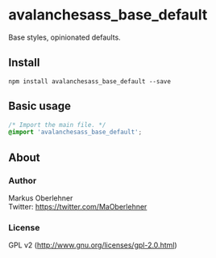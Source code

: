 # avalanchesass_base_default
Base styles, opinionated defaults.

## Install
```
npm install avalanchesass_base_default --save
```

## Basic usage
```css
/* Import the main file. */
@import 'avalanchesass_base_default';
```

## About
### Author
Markus Oberlehner  
Twitter: https://twitter.com/MaOberlehner

### License
GPL v2 (http://www.gnu.org/licenses/gpl-2.0.html)
